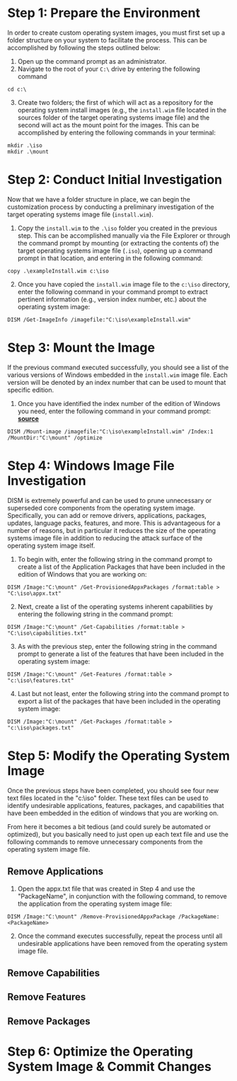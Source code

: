 # Step 1: Prepare the Environment

In order to create custom operating system images, you must first set up a folder structure on your system to facilitate the process. This can be accomplished by following the steps outlined below:

1. Open up the command prompt as an administrator.
2. Navigate to the root of your `C:\` drive by entering the following command

```
cd c:\
```

3. Create two folders; the first of which will act as a repository for the operating system install images (e.g., the `install.wim` file located in the sources folder of the target operating systems image file) and the second will act as the mount point for the images. This can be accomplished by entering the following commands in your terminal:

```
mkdir .\iso
mkdir .\mount
```

# Step 2: Conduct Initial Investigation

Now that we have a folder structure in place, we can begin the customization process by conducting a preliminary investigation of the target operating systems image file (`install.wim`).

1. Copy the `install.wim` to the `.\iso` folder you created in the previous step. This can be accomplished manually via the File Explorer or through the command prompt by mounting (or extracting the contents of) the target operating systems image file (`.iso`), opening up a command prompt in that location, and entering in the following command:

```
copy .\exampleInstall.wim c:\iso
```

2. Once you have copied the `install.wim` image file to the `c:\iso` directory, enter the following command in your command prompt to extract pertinent information (e.g., version index number, etc.) about the operating system image:

```
DISM /Get-ImageInfo /imagefile:"C:\iso\exampleInstall.wim"
```

# Step 3: Mount the Image

If the previous command executed successfully, you should see a list of the various versions of Windows embedded in the `install.wim` image file. Each version will be denoted by an index number that can be used to mount that specific edition. 

1. Once you have identified the index number of the edition of Windows you need, enter the following command in your command prompt: **[source](https://learn.microsoft.com/en-us/windows-hardware/manufacture/desktop/mount-and-modify-a-windows-image-using-dism?source=recommendations&view=windows-11#apply-an-image)** 

```
DISM /Mount-image /imagefile:"C:\iso\exampleInstall.wim" /Index:1 /MountDir:"C:\mount" /optimize
```

# Step 4: Windows Image File Investigation

DISM is extremely powerful and can be used to prune unnecessary or superseded core components from the operating system image. Specifically, you can add or remove drivers, applications, packages, updates, language packs, features, and more. This is advantageous for a number of reasons, but in particular it reduces the size of the operating systems image file in addition to reducing the attack surface of the operating system image itself. 

1. To begin with, enter the following string in the command prompt to create a list of the Application Packages that have been included in the edition of Windows that you are working on: 

```
DISM /Image:"C:\mount" /Get-ProvisionedAppxPackages /format:table > "C:\iso\appx.txt" 
```

2. Next, create a list of the operating systems inherent capabilities by entering the following string in the command prompt:

```
DISM /Image:"C:\mount" /Get-Capabilities /format:table > "C:\iso\capabilities.txt"
```

3. As with the previous step, enter the following string in the command prompt to generate a list of the features that have been included in the operating system image: 

```
DISM /Image:"C:\mount" /Get-Features /format:table > "c:\iso\features.txt"
```

4. Last but not least, enter the following string into the command prompt to export a list of the packages that have been included in the operating system image:

```
DISM /Image:"C:\mount" /Get-Packages /format:table > "c:\iso\packages.txt"
```

# Step 5: Modify the Operating System Image

Once the previous steps have been completed, you should see four new text files located in the "c:\iso" folder. These text files can be used to identify undesirable applications, features, packages, and capabilities that have been embedded in the edition of windows that you are working on.

From here it becomes a bit tedious (and could surely be automated or optimized), but you basically need to just open up each text file and use the following commands to remove unnecessary components from the operating system image file.

## Remove Applications

1. Open the appx.txt file that was created in Step 4 and use the "PackageName", in conjunction with the following command, to remove the application from the operating system image file:

```
DISM /Image:"C:\mount" /Remove-ProvisionedAppxPackage /PackageName:<PackageName>
```

2. Once the command executes successfully, repeat the process until all undesirable applications have been removed from the operating system image file.

## Remove Capabilities


## Remove Features


## Remove Packages

# Step 6: Optimize the Operating System Image & Commit Changes


